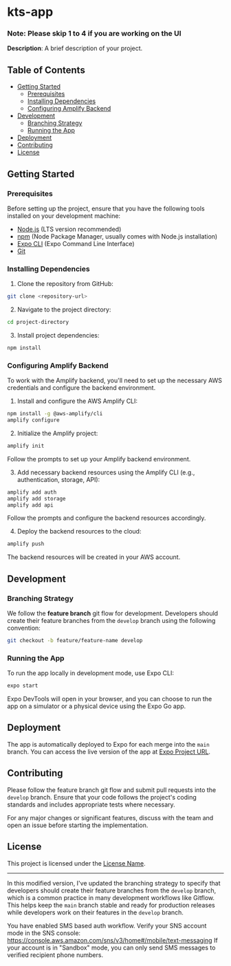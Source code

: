 # kts-app

### Note: Please skip 1 to 4 if you are working on the UI

**Description**: A brief description of your project.

## Table of Contents

- [Getting Started](#getting-started)
  - [Prerequisites](#prerequisites)
  - [Installing Dependencies](#installing-dependencies)
  - [Configuring Amplify Backend](#configuring-amplify-backend)
- [Development](#development)
  - [Branching Strategy](#branching-strategy)
  - [Running the App](#running-the-app)
- [Deployment](#deployment)
- [Contributing](#contributing)
- [License](#license)

## Getting Started

### Prerequisites

Before setting up the project, ensure that you have the following tools installed on your development machine:

- [Node.js](https://nodejs.org) (LTS version recommended)
- [npm](https://www.npmjs.com/) (Node Package Manager, usually comes with Node.js installation)
- [Expo CLI](https://docs.expo.dev/get-started/installation/) (Expo Command Line Interface)
- [Git](https://git-scm.com/)

### Installing Dependencies

1. Clone the repository from GitHub:

```bash
git clone <repository-url>
```

2. Navigate to the project directory:

```bash
cd project-directory
```

3. Install project dependencies:

```bash
npm install
```

### Configuring Amplify Backend

To work with the Amplify backend, you'll need to set up the necessary AWS credentials and configure the backend environment.

1. Install and configure the AWS Amplify CLI:

```bash
npm install -g @aws-amplify/cli
amplify configure
```

2. Initialize the Amplify project:

```bash
amplify init
```

Follow the prompts to set up your Amplify backend environment.

3. Add necessary backend resources using the Amplify CLI (e.g., authentication, storage, API):

```bash
amplify add auth
amplify add storage
amplify add api
```

Follow the prompts and configure the backend resources accordingly.

4. Deploy the backend resources to the cloud:

```bash
amplify push
```

The backend resources will be created in your AWS account.

## Development

### Branching Strategy

We follow the **feature branch** git flow for development. Developers should create their feature branches from the `develop` branch using the following convention:

```bash
git checkout -b feature/feature-name develop
```

### Running the App

To run the app locally in development mode, use Expo CLI:

```bash
expo start
```

Expo DevTools will open in your browser, and you can choose to run the app on a simulator or a physical device using the Expo Go app.

## Deployment

The app is automatically deployed to Expo for each merge into the `main` branch. You can access the live version of the app at [Expo Project URL](https://expo.dev/@username/project-name).

## Contributing

Please follow the feature branch git flow and submit pull requests into the `develop` branch. Ensure that your code follows the project's coding standards and includes appropriate tests where necessary.

For any major changes or significant features, discuss with the team and open an issue before starting the implementation.

## License

This project is licensed under the [License Name](LICENSE).

--- 

In this modified version, I've updated the branching strategy to specify that developers should create their feature branches from the `develop` branch, which is a common practice in many development workflows like Gitflow. This helps keep the `main` branch stable and ready for production releases while developers work on their features in the `develop` branch.


You have enabled SMS based auth workflow. Verify your SNS account mode in the SNS console: https://console.aws.amazon.com/sns/v3/home#/mobile/text-messaging
If your account is in "Sandbox" mode, you can only send SMS messages to verified recipient phone numbers.
